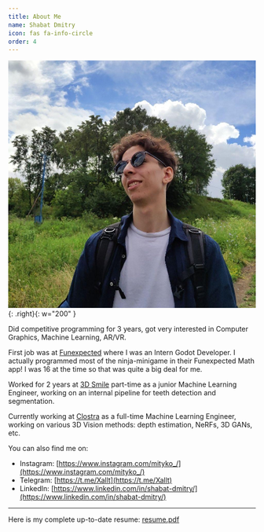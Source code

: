 ```yaml
---
title: About Me
name: Shabat Dmitry
icon: fas fa-info-circle
order: 4
---
```


![Me](/assets/img/me.jpg){: .right}{: w="200" }

Did competitive programming for 3 years, got very interested in Computer Graphics, Machine Learning, AR/VR.

First job was at [Funexpected](https://funexpectedapps.com/) where I was an Intern Godot Developer. I actually programmed most of the ninja-minigame in their Funexpected Math app! I was 16 at the time so that was quite a big deal for me.

Worked for 2 years at [3D Smile](https://3d-smile.ru/) part-time as a junior Machine Learning Engineer, working on an internal pipeline for teeth detection and segmentation.

Currently working at [Clostra](https://clostra.com/) as a full-time Machine Learning Engineer, working on various 3D Vision methods: depth estimation, NeRFs, 3D GANs, etc.

<!-- I am also currently pursuing my Bachelor's Degree studying **Applied Mathematics and Informatics** at the [Higher School of Economics](https://www.hse.ru/en/). -->

You can also find me on:
- Instagram: [https://www.instagram.com/mityko_/](https://www.instagram.com/mityko_/)
- Telegram: [https://t.me/Xallt](https://t.me/Xallt)
- LinkedIn: [https://www.linkedin.com/in/shabat-dmitry/](https://www.linkedin.com/in/shabat-dmitry/)

- - -

Here is my complete up-to-date resume: [resume.pdf](/assets/pdf/resume.pdf)

